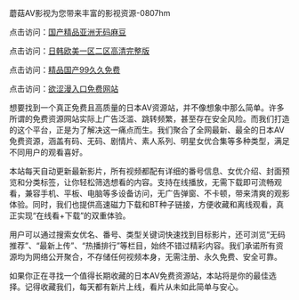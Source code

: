 蘑菇AV影视为您带来丰富的影视资源-0807hm

点击访问：<a href="https://heiliaoll4qsx.pages.dev">国产精品亚洲无码麻豆</a>

点击访问：<a href="https://heiliao2dmwwy.pages.dev">日韩欧美一区二区高清完整版</a>

点击访问：<a href="https://heiliaoga6s9v.pages.dev">精品国产99久久免费</a>

点击访问：<a href="https://heiliaoow5kzm.pages.dev">欲涩漫入口免费网站</a>


想要找到一个真正免费且高质量的日本AV资源站，并不像想象中那么简单。许多所谓的免费资源网站实际上广告泛滥、跳转频繁，甚至存在安全风险。而我们打造的这个平台，正是为了解决这一痛点而生。我们聚合了全网最新、最全的日本AV免费资源，涵盖有码、无码、剧情片、素人系列、明星女优合集等多种类型，满足不同用户的观看喜好。

本站每天自动更新最新影片，所有视频都配有详细的番号信息、女优介绍、封面预览和分类标签，让你轻松筛选想看的内容。支持在线播放，无需下载即可流畅观看，兼容手机、平板、电脑等多设备访问，无广告弹窗、不卡顿，带来清爽的观影体验。同时，我们也提供高速磁力下载和BT种子链接，方便收藏和离线观看，真正实现“在线看+下载”的双重体验。

用户可以通过搜索女优名、番号、类型关键词快速找到目标影片，还可浏览“无码推荐”、“最新上传”、“热播排行”等栏目，始终不错过精彩内容。我们承诺所有资源均为网络公开聚合，不存储任何视频本身，无需注册、永久免费、安全可靠。

如果你正在寻找一个值得长期收藏的日本AV免费资源站，本站将是你的最佳选择。记得收藏我们，每天都有新片上线，看片从未如此简单与安心。




<span style="display:none;">[Canonical link]( ）</span>
